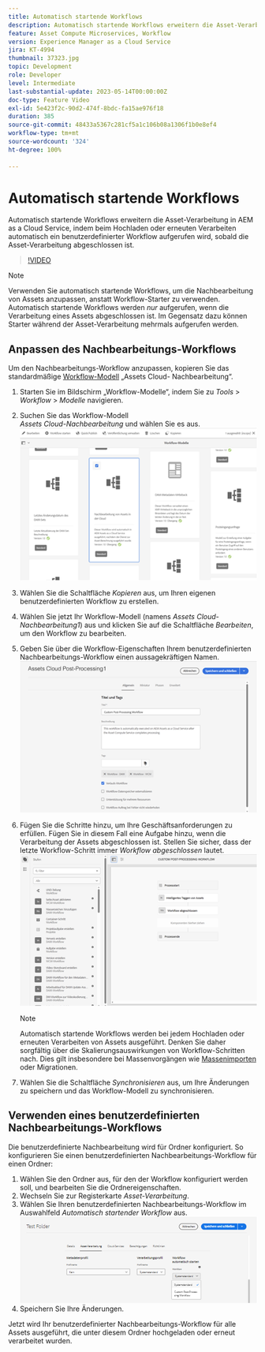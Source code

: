 ```yaml
---
title: Automatisch startende Workflows
description: Automatisch startende Workflows erweitern die Asset-Verarbeitung, indem beim Hochladen oder erneuten Verarbeiten automatisch ein benutzerdefinierter Workflow aufgerufen wird.
feature: Asset Compute Microservices, Workflow
version: Experience Manager as a Cloud Service
jira: KT-4994
thumbnail: 37323.jpg
topic: Development
role: Developer
level: Intermediate
last-substantial-update: 2023-05-14T00:00:00Z
doc-type: Feature Video
exl-id: 5e423f2c-90d2-474f-8bdc-fa15ae976f18
duration: 385
source-git-commit: 48433a5367c281cf5a1c106b08a1306f1b0e8ef4
workflow-type: tm+mt
source-wordcount: '324'
ht-degree: 100%

---
```


# Automatisch startende Workflows

Automatisch startende Workflows erweitern die Asset-Verarbeitung in AEM as a Cloud Service, indem beim Hochladen oder erneuten Verarbeiten automatisch ein benutzerdefinierter Workflow aufgerufen wird, sobald die Asset-Verarbeitung abgeschlossen ist.

>[!VIDEO](https://video.tv.adobe.com/v/37323?quality=12&learn=on)

>[!NOTE]
>
>Verwenden Sie automatisch startende Workflows, um die Nachbearbeitung von Assets anzupassen, anstatt Workflow-Starter zu verwenden. Automatisch startende Workflows werden _nur_ aufgerufen, wenn die Verarbeitung eines Assets abgeschlossen ist. Im Gegensatz dazu können Starter während der Asset-Verarbeitung mehrmals aufgerufen werden.

## Anpassen des Nachbearbeitungs-Workflows

Um den Nachbearbeitungs-Workflow anzupassen, kopieren Sie das standardmäßige [Workflow-Modell](../../foundation/workflow/use-the-workflow-editor.md) „Assets Cloud- Nachbearbeitung“.

1. Starten Sie im Bildschirm „Workflow-Modelle“, indem Sie zu _Tools_ > _Workflow_ > _Modelle_ navigieren.
2. Suchen Sie das Workflow-Modell<br/> _Assets Cloud-Nachbearbeitung_ und wählen Sie es aus.
   ![Auswählen des Workflow-Modells „Assets Cloud-Nachbearbeitung“](assets/auto-start-workflow-select-workflow.png)
3. Wählen Sie die Schaltfläche _Kopieren_ aus, um Ihren eigenen benutzerdefinierten Workflow zu erstellen.
4. Wählen Sie jetzt Ihr Workflow-Modell (namens _Assets Cloud-Nachbearbeitung1_) aus und klicken Sie auf die Schaltfläche _Bearbeiten_, um den Workflow zu bearbeiten.
5. Geben Sie über die Workflow-Eigenschaften Ihrem benutzerdefinierten Nachbearbeitungs-Workflow einen aussagekräftigen Namen.<br/>
   ![Ändern des Namens](assets/auto-start-workflow-change-name.png)
6. Fügen Sie die Schritte hinzu, um Ihre Geschäftsanforderungen zu erfüllen. Fügen Sie in diesem Fall eine Aufgabe hinzu, wenn die Verarbeitung der Assets abgeschlossen ist. Stellen Sie sicher, dass der letzte Workflow-Schritt immer _Workflow abgeschlossen_ lautet.<br/>
   ![Hinzufügen von Workflow-Schritten](assets/auto-start-workflow-customize-steps.png)

   >[!NOTE]
   >
   >Automatisch startende Workflows werden bei jedem Hochladen oder erneuten Verarbeiten von Assets ausgeführt. Denken Sie daher sorgfältig über die Skalierungsauswirkungen von Workflow-Schritten nach. Dies gilt insbesondere bei Massenvorgängen wie [Massenimporten](../../cloud-service/migration/bulk-import.md) oder Migrationen.

7. Wählen Sie die Schaltfläche _Synchronisieren_ aus, um Ihre Änderungen zu speichern und das Workflow-Modell zu synchronisieren.

## Verwenden eines benutzerdefinierten Nachbearbeitungs-Workflows

Die benutzerdefinierte Nachbearbeitung wird für Ordner konfiguriert. So konfigurieren Sie einen benutzerdefinierten Nachbearbeitungs-Workflow für einen Ordner:

1. Wählen Sie den Ordner aus, für den der Workflow konfiguriert werden soll, und bearbeiten Sie die Ordnereigenschaften.
2. Wechseln Sie zur Registerkarte _Asset-Verarbeitung_.
3. Wählen Sie Ihren benutzerdefinierten Nachbearbeitungs-Workflow im Auswahlfeld _Automatisch startender Workflow_ aus.<br/>
   ![Festlegen des Nachbearbeitungs-Workflows](assets/auto-start-workflow-set-workflow.png)
4. Speichern Sie Ihre Änderungen.

Jetzt wird Ihr benutzerdefinierter Nachbearbeitungs-Workflow für alle Assets ausgeführt, die unter diesem Ordner hochgeladen oder erneut verarbeitet wurden.

